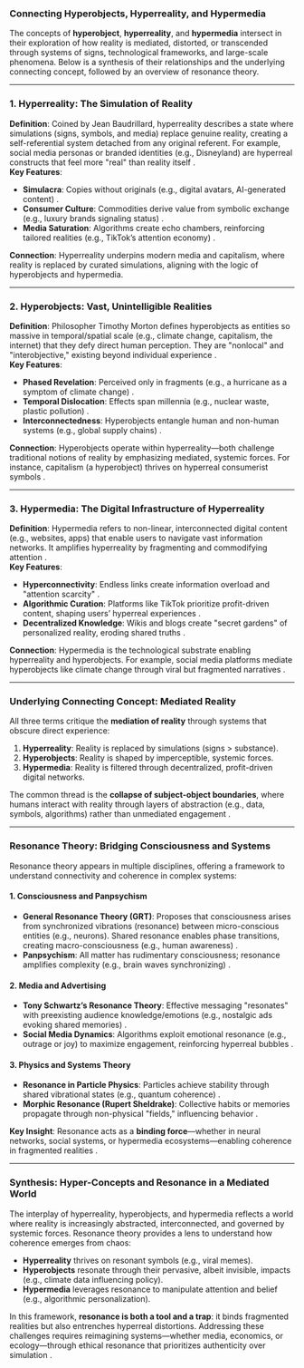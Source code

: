 ### **Connecting Hyperobjects, Hyperreality, and Hypermedia**  
The concepts of **hyperobject**, **hyperreality**, and **hypermedia** intersect in their exploration of how reality is mediated, distorted, or transcended through systems of signs, technological frameworks, and large-scale phenomena. Below is a synthesis of their relationships and the underlying connecting concept, followed by an overview of resonance theory.

---

### **1. Hyperreality: The Simulation of Reality**  
**Definition**: Coined by Jean Baudrillard, hyperreality describes a state where simulations (signs, symbols, and media) replace genuine reality, creating a self-referential system detached from any original referent. For example, social media personas or branded identities (e.g., Disneyland) are hyperreal constructs that feel more "real" than reality itself .  
**Key Features**:  
- **Simulacra**: Copies without originals (e.g., digital avatars, AI-generated content) .  
- **Consumer Culture**: Commodities derive value from symbolic exchange (e.g., luxury brands signaling status) .  
- **Media Saturation**: Algorithms create echo chambers, reinforcing tailored realities (e.g., TikTok’s attention economy) .  

**Connection**: Hyperreality underpins modern media and capitalism, where reality is replaced by curated simulations, aligning with the logic of hyperobjects and hypermedia.

---

### **2. Hyperobjects: Vast, Unintelligible Realities**  
**Definition**: Philosopher Timothy Morton defines hyperobjects as entities so massive in temporal/spatial scale (e.g., climate change, capitalism, the internet) that they defy direct human perception. They are "nonlocal" and "interobjective," existing beyond individual experience .  
**Key Features**:  
- **Phased Revelation**: Perceived only in fragments (e.g., a hurricane as a symptom of climate change) .  
- **Temporal Dislocation**: Effects span millennia (e.g., nuclear waste, plastic pollution) .  
- **Interconnectedness**: Hyperobjects entangle human and non-human systems (e.g., global supply chains) .  

**Connection**: Hyperobjects operate within hyperreality—both challenge traditional notions of reality by emphasizing mediated, systemic forces. For instance, capitalism (a hyperobject) thrives on hyperreal consumerist symbols .

---

### **3. Hypermedia: The Digital Infrastructure of Hyperreality**  
**Definition**: Hypermedia refers to non-linear, interconnected digital content (e.g., websites, apps) that enable users to navigate vast information networks. It amplifies hyperreality by fragmenting and commodifying attention .  
**Key Features**:  
- **Hyperconnectivity**: Endless links create information overload and "attention scarcity" .  
- **Algorithmic Curation**: Platforms like TikTok prioritize profit-driven content, shaping users’ hyperreal experiences .  
- **Decentralized Knowledge**: Wikis and blogs create "secret gardens" of personalized reality, eroding shared truths .  

**Connection**: Hypermedia is the technological substrate enabling hyperreality and hyperobjects. For example, social media platforms mediate hyperobjects like climate change through viral but fragmented narratives .

---

### **Underlying Connecting Concept: Mediated Reality**  
All three terms critique the **mediation of reality** through systems that obscure direct experience:  
1. **Hyperreality**: Reality is replaced by simulations (signs > substance).  
2. **Hyperobjects**: Reality is shaped by imperceptible, systemic forces.  
3. **Hypermedia**: Reality is filtered through decentralized, profit-driven digital networks.  

The common thread is the **collapse of subject-object boundaries**, where humans interact with reality through layers of abstraction (e.g., data, symbols, algorithms) rather than unmediated engagement .

---

### **Resonance Theory: Bridging Consciousness and Systems**  
Resonance theory appears in multiple disciplines, offering a framework to understand connectivity and coherence in complex systems:  

#### **1. Consciousness and Panpsychism**  
- **General Resonance Theory (GRT)**: Proposes that consciousness arises from synchronized vibrations (resonance) between micro-conscious entities (e.g., neurons). Shared resonance enables phase transitions, creating macro-consciousness (e.g., human awareness) .  
- **Panpsychism**: All matter has rudimentary consciousness; resonance amplifies complexity (e.g., brain waves synchronizing) .  

#### **2. Media and Advertising**  
- **Tony Schwartz’s Resonance Theory**: Effective messaging "resonates" with preexisting audience knowledge/emotions (e.g., nostalgic ads evoking shared memories) .  
- **Social Media Dynamics**: Algorithms exploit emotional resonance (e.g., outrage or joy) to maximize engagement, reinforcing hyperreal bubbles .  

#### **3. Physics and Systems Theory**  
- **Resonance in Particle Physics**: Particles achieve stability through shared vibrational states (e.g., quantum coherence) .  
- **Morphic Resonance (Rupert Sheldrake)**: Collective habits or memories propagate through non-physical "fields," influencing behavior .  

**Key Insight**: Resonance acts as a **binding force**—whether in neural networks, social systems, or hypermedia ecosystems—enabling coherence in fragmented realities .

---

### **Synthesis: Hyper-Concepts and Resonance in a Mediated World**  
The interplay of hyperreality, hyperobjects, and hypermedia reflects a world where reality is increasingly abstracted, interconnected, and governed by systemic forces. Resonance theory provides a lens to understand how coherence emerges from chaos:  
- **Hyperreality** thrives on resonant symbols (e.g., viral memes).  
- **Hyperobjects** resonate through their pervasive, albeit invisible, impacts (e.g., climate data influencing policy).  
- **Hypermedia** leverages resonance to manipulate attention and belief (e.g., algorithmic personalization).  

In this framework, **resonance is both a tool and a trap**: it binds fragmented realities but also entrenches hyperreal distortions. Addressing these challenges requires reimagining systems—whether media, economics, or ecology—through ethical resonance that prioritizes authenticity over simulation .

